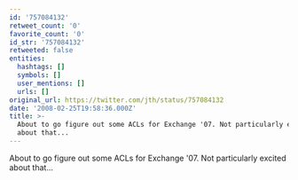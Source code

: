 ```yaml
---
id: '757084132'
retweet_count: '0'
favorite_count: '0'
id_str: '757084132'
retweeted: false
entities:
  hashtags: []
  symbols: []
  user_mentions: []
  urls: []
original_url: https://twitter.com/jth/status/757084132
date: '2008-02-25T19:58:36.000Z'
title: >-
  About to go figure out some ACLs for Exchange '07. Not particularly excited
  about that...
---
```


About to go figure out some ACLs for Exchange '07. Not particularly excited about that...